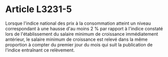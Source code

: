 # Article L3231-5

Lorsque l'indice national des prix à la consommation atteint un niveau correspondant à une hausse d'au moins 2 % par rapport à l'indice constaté lors de l'établissement du salaire minimum de croissance immédiatement antérieur, le salaire minimum de croissance est relevé dans la même proportion à compter du premier jour du mois qui suit la publication de l'indice entraînant ce relèvement.